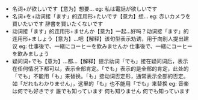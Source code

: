 * 名词+が欲しいです【意为】想要…
  eg:
  私は電話が欲しいです
* 名词+を+动词接「ます」的连用形+たいです【意为】想…
  eg:
  赤いカメラを買いたいです
  辞書を買いたくないです
* 动词接「ます」的连用形+ませんか【意为】一起…好吗？动词接「ます」的连用形+ましょう【意为】…吧【解释】该句型表示劝诱，用于向别人提出建议
  eg:
  仕事後で、一緒にコーヒーを飲みませんか
  仕事後で、一緒にコーヒーを飲みましょう
* 疑问词+でも【意为】…都…【解释】提示助词「でも」接在疑问词后，表示在任何情况下都可以，表示全部肯定。「でも」表示的是全部的肯定，此处的「でも」不能用「も」来替换。「も」接动词否定形，通常表示全部的否定。如「だれもわかりません」，这里的「も」也不能用「でも」来替换
  eg:
  音楽は何でも好きです
  誰でも知っています
  何も知りません
  何でも知っています
